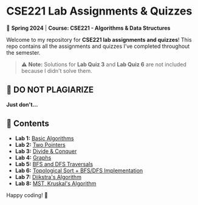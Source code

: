 # **CSE221 Lab Assignments & Quizzes**  

📌 **Spring 2024** | **Course: CSE221 - Algorithms & Data Structures**  

Welcome to my repository for **CSE221 lab assignments and quizzes**! This repo contains all the assignments and quizzes I’ve completed throughout the semester.  

> ⚠️ **Note:** Solutions for **Lab Quiz 3** and **Lab Quiz 6** are not included because I didn't solve them.

## 🚨 **DO NOT PLAGIARIZE**  
**Just don't...**  


## 📂 **Contents**  
- **Lab 1:** [Basic Algorithms](./LAB%201/)  
- **Lab 2:** [Two Pointers](./LAB%202/)  
- **Lab 3:** [Divide & Conquer](./LAB%203/)  
- **Lab 4:** [Graphs](./LAB%204/)
- **Lab 5:** [BFS and DFS Traversals](./LAB%205/)
- **Lab 6:** [Topological Sort + BFS/DFS Implementation](./LAB%206/)
- **Lab 7:** [Dijkstra's Algorithm](./LAB%207/)
- **Lab 8:** [MST, Kruskal's Algorithm](./LAB%208/) 

Happy coding! 🚀
